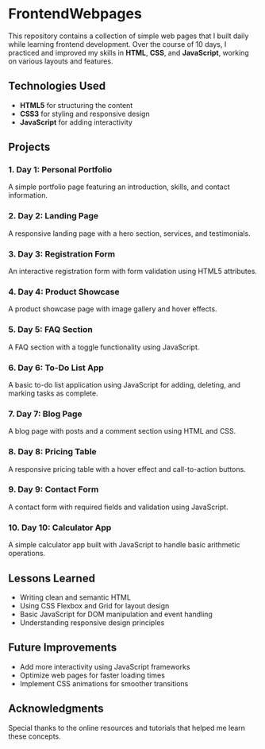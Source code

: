 # FrontendWebpages


This repository contains a collection of simple web pages that I built daily while learning frontend development. Over the course of 10 days, I practiced and improved my skills in **HTML**, **CSS**, and **JavaScript**, working on various layouts and features.

## Technologies Used
- **HTML5** for structuring the content
- **CSS3** for styling and responsive design
- **JavaScript** for adding interactivity

## Projects

### 1. Day 1: Personal Portfolio
A simple portfolio page featuring an introduction, skills, and contact information.

### 2. Day 2: Landing Page
A responsive landing page with a hero section, services, and testimonials.

### 3. Day 3: Registration Form
An interactive registration form with form validation using HTML5 attributes.

### 4. Day 4: Product Showcase
A product showcase page with image gallery and hover effects.

### 5. Day 5: FAQ Section
A FAQ section with a toggle functionality using JavaScript.

### 6. Day 6: To-Do List App
A basic to-do list application using JavaScript for adding, deleting, and marking tasks as complete.

### 7. Day 7: Blog Page
A blog page with posts and a comment section using HTML and CSS.

### 8. Day 8: Pricing Table
A responsive pricing table with a hover effect and call-to-action buttons.

### 9. Day 9: Contact Form
A contact form with required fields and validation using JavaScript.

### 10. Day 10: Calculator App
A simple calculator app built with JavaScript to handle basic arithmetic operations.

## Lessons Learned
- Writing clean and semantic HTML
- Using CSS Flexbox and Grid for layout design
- Basic JavaScript for DOM manipulation and event handling
- Understanding responsive design principles

## Future Improvements
- Add more interactivity using JavaScript frameworks
- Optimize web pages for faster loading times
- Implement CSS animations for smoother transitions

## Acknowledgments
Special thanks to the online resources and tutorials that helped me learn these concepts.
